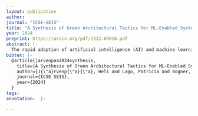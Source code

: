 ```yaml
---
layout: publication
author: 
journal: "ICSE-SEIS"
title: "A Synthesis of Green Architectural Tactics for ML-Enabled Systems"
year: 2024
preprint: https://arxiv.org/pdf/2312.09610.pdf
abstract: |-
  The rapid adoption of artificial intelligence (AI) and machine learning (ML) has generated growing interest in understanding their environmental impact and the challenges associated with designing environmentally friendly ML-enabled systems. While Green AI research, i.e., research that tries to minimize the energy footprint of AI, is receiving increasing attention, very few concrete guidelines are available on how ML-enabled systems can be designed to be more environmentally sustainable. In this paper, we provide a catalog of 30 green architectural tactics for ML-enabled systems to fill this gap. An architectural tactic is a high-level design technique to improve software quality, in our case environmental sustainability. We derived the tactics from the analysis of 51 peer-reviewed publications that primarily explore Green AI, and validated them using a focus group approach with three experts. The 30 tactics we identified are aimed to serve as an initial reference guide for further exploration into Green AI from a software engineering perspective, and assist in designing sustainable ML-enabled systems. To enhance transparency and facilitate their widespread use and extension, we make the tactics available online in easily consumable formats. Wide-spread adoption of these tactics has the potential to substantially reduce the societal impact of ML-enabled systems regarding their energy and carbon footprint.
bibtex: |-
  @article{jarvenpaa2024synthesis,
    title={A Synthesis of Green Architectural Tactics for ML-Enabled Systems},
    author={J{\"a}rvenp{\"a}{\"a}, Heli and Lago, Patricia and Bogner, Justus and Lewis, Grace and Muccini, Henry and Ozkaya, Ipek},
    journal={ICSE SEIS},
    year={2024}
  }
tags:
annotation:  |-

---
```


